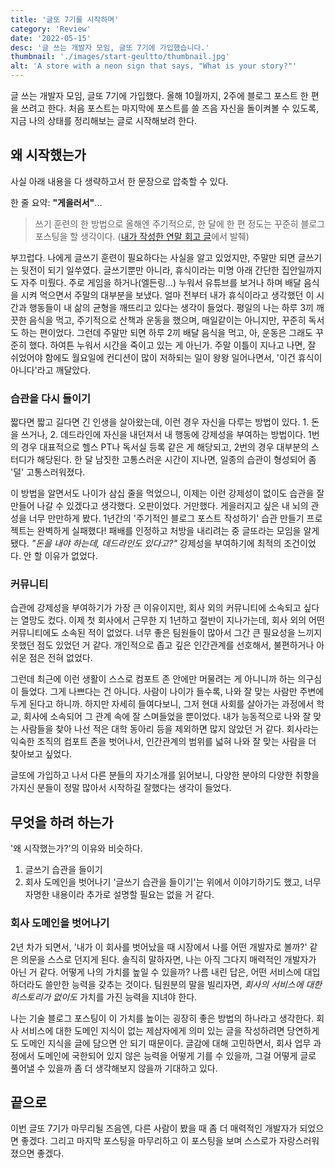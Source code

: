 ```yaml
---
title: '글또 7기를 시작하며'
category: 'Review'
date: '2022-05-15'
desc: '글 쓰는 개발자 모임, 글또 7기에 가입했습니다.'
thumbnail: './images/start-geultto/thumbnail.jpg'
alt: 'A store with a neon sign that says, "What is your story?"'
---
```


글 쓰는 개발자 모임, 글또 7기에 가입했다. 올해 10월까지, 2주에 블로그 포스트 한 편을 쓰려고 한다. 처음 포스트는 마지막에 포스트를 쓸 즈음 자신을 돌이켜볼 수 있도록, 지금 나의 상태를 정리해보는 글로 시작해보려 한다.

## 왜 시작했는가

사실 아래 내용을 다 생략하고서 한 문장으로 압축할 수 있다.

한 줄 요약: **"게을러서"**...

> 쓰기 훈련의 한 방법으로 올해엔 주기적으로, 한 달에 한 편 정도는 꾸준히 블로그 포스팅을 할 생각이다. ([내가 작성한 연말 회고 글](https://www.sungikchoi.com/blog/2021-review/)에서 발췌)

부끄럽다. 나에게 글쓰기 훈련이 필요하다는 사실을 알고 있었지만, 주말만 되면 글쓰기는 뒷전이 되기 일쑤였다. 글쓰기뿐만 아니라, 휴식이라는 미명 아래 간단한 집안일까지도 자주 미뤘다. 주로 게임을 하거나(엘든링...) 누워서 유튜브를 보거나 하며 배달 음식을 시켜 먹으면서 주말의 대부분을 보냈다. 얼마 전부터 내가 휴식이라고 생각했던 이 시간과 행동들이 내 삶의 균형을 깨뜨리고 있다는 생각이 들었다. 평일의 나는 하루 3끼 깨끗한 음식을 먹고, 주기적으로 산책과 운동을 했으며, 매일같이는 아니지만, 꾸준히 독서도 하는 편이었다. 그런데 주말만 되면 하루 2끼 배달 음식을 먹고, 아, 운동은 그래도 꾸준히 했다. 하여튼 누워서 시간을 죽이고 있는 게 아닌가. 주말 이틀이 지나고 나면, 잘 쉬었어야 함에도 월요일에 컨디션이 많이 저하되는 일이 왕왕 일어나면서, '이건 휴식이 아니다'라고 깨달았다.

### 습관을 다시 들이기

짧다면 짧고 길다면 긴 인생을 살아왔는데, 이런 경우 자신을 다루는 방법이 있다. 1. 돈을 쓰거나, 2. 데드라인에 자신을 내던져서 내 행동에 강제성을 부여하는 방법이다. 1번의 경우 대표적으로 헬스 PT나 독서실 등록 같은 게 해당되고, 2번의 경우 대부분의 스터디가 해당된다. 한 달 남짓한 고통스러운 시간이 지나면, 일종의 습관이 형성되어 좀 '덜' 고통스러워졌다.

이 방법을 알면서도 나이가 삼십 줄을 먹었으니, 이제는 이런 강제성이 없이도 습관을 잘 만들어 나갈 수 있겠다고 생각했다. 오판이었다. 거만했다. 게을러지고 싶은 내 뇌의 관성을 너무 만만하게 봤다. 1년간의 '주기적인 블로그 포스트 작성하기' 습관 만들기 프로젝트는 완벽하게 실패했다! 패배를 인정하고 처방을 내리려는 중 글또라는 모임을 알게 됐다. *"돈을 내야 하는데, 데드라인도 있다고?"* 강제성을 부여하기에 최적의 조건이었다. 안 할 이유가 없었다.

### 커뮤니티

습관에 강제성을 부여하기가 가장 큰 이유이지만, 회사 외의 커뮤니티에 소속되고 싶다는 열망도 컸다. 이제 첫 회사에서 근무한 지 1년하고 절반이 지나가는데, 회사 외의 어떤 커뮤니티에도 소속된 적이 없었다. 너무 좋은 팀원들이 많아서 그간 큰 필요성을 느끼지 못했던 점도 있었던 거 같다. 개인적으로 좁고 깊은 인간관계를 선호해서, 불편하거나 아쉬운 점은 전혀 없었다.

그런데 최근에 이런 생활이 스스로 컴포트 존 안에만 머물려는 게 아니니까 하는 의구심이 들었다. 그게 나쁘다는 건 아니다. 사람이 나이가 들수록, 나와 잘 맞는 사람만 주변에 두게 된다고 하니까. 하지만 자세히 들여다보니, 그저 현대 사회를 살아가는 과정에서 학교, 회사에 소속되어 그 관계 속에 잘 스며들었을 뿐이었다. 내가 능동적으로 나와 잘 맞는 사람들을 찾아 나선 적은 대학 동아리 등을 제외하면 많지 않았던 거 같다. 회사라는 익숙한 조직의 컴포트 존을 벗어나서, 인간관계의 범위를 넓혀 나와 잘 맞는 사람을 더 찾아보고 싶었다.

글또에 가입하고 나서 다른 분들의 자기소개를 읽어보니, 다양한 분야의 다양한 취향을 가지신 분들이 정말 많아서 시작하길 잘했다는 생각이 들었다.

## 무엇을 하려 하는가

'왜 시작했는가?'의 이유와 비슷하다.

1. 글쓰기 습관을 들이기
2. 회사 도메인을 벗어나기
'글쓰기 습관을 들이기'는 위에서 이야기하기도 했고, 너무 자명한 내용이라 추가로 설명할 필요는 없을 거 같다.

### 회사 도메인을 벗어나기

2년 차가 되면서, '내가 이 회사를 벗어났을 때 시장에서 나를 어떤 개발자로 볼까?' 같은 의문을 스스로 던지게 된다. 솔직히 말하자면, 나는 아직 그다지 매력적인 개발자가 아닌 거 같다. 어떻게 나의 가치를 높일 수 있을까?
나름 내린 답은, 어떤 서비스에 대입하더라도 쓸만한 능력을 갖추는 것이다. 팀원분의 말을 빌리자면, *회사의 서비스에 대한 히스토리가 없이도* 가치를 가진 능력을 지녀야 한다.

나는 기술 블로그 포스팅이 이 가치를 높이는 굉장히 좋은 방법의 하나라고 생각한다. 회사 서비스에 대한 도메인 지식이 없는 제삼자에게 의미 있는 글을 작성하려면 당연하게도 도메인 지식을 글에 담으면 안 되기 때문이다. 글감에 대해 고민하면서, 회사 업무 과정에서 도메인에 국한되어 있지 않은 능력을 어떻게 기를 수 있을까, 그걸 어떻게 글로 풀어낼 수 있을까 좀 더 생각해보지 않을까 기대하고 있다.

## 끝으로

이번 글또 7기가 마무리될 즈음엔, 다른 사람이 봤을 때 좀 더 매력적인 개발자가 되었으면 좋겠다. 그리고 마지막 포스팅을 마무리하고 이 포스팅을 보며 스스로가 자랑스러워졌으면 좋겠다.
